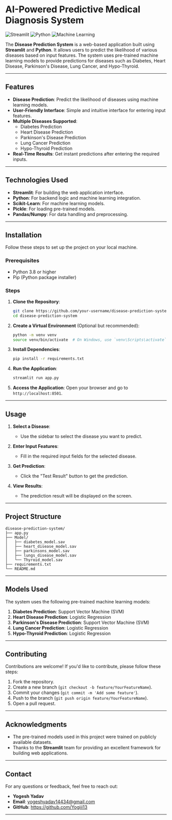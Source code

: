 # AI-Powered Predictive Medical Diagnosis System

![Streamlit](https://img.shields.io/badge/Streamlit-FF4B4B?style=for-the-badge&logo=Streamlit&logoColor=white)
![Python](https://img.shields.io/badge/Python-3776AB?style=for-the-badge&logo=python&logoColor=white)
![Machine Learning](https://img.shields.io/badge/Machine%20Learning-FF6F00?style=for-the-badge&logo=scikit-learn&logoColor=white)

The **Disease Prediction System** is a web-based application built using **Streamlit** and **Python**. It allows users to predict the likelihood of various diseases based on input features. The system uses pre-trained machine learning models to provide predictions for diseases such as Diabetes, Heart Disease, Parkinson's Disease, Lung Cancer, and Hypo-Thyroid.

---

## Features

- **Disease Prediction**: Predict the likelihood of diseases using machine learning models.
- **User-Friendly Interface**: Simple and intuitive interface for entering input features.
- **Multiple Diseases Supported**:
  - Diabetes Prediction
  - Heart Disease Prediction
  - Parkinson's Disease Prediction
  - Lung Cancer Prediction
  - Hypo-Thyroid Prediction
- **Real-Time Results**: Get instant predictions after entering the required inputs.

---

## Technologies Used

- **Streamlit**: For building the web application interface.
- **Python**: For backend logic and machine learning integration.
- **Scikit-Learn**: For machine learning models.
- **Pickle**: For loading pre-trained models.
- **Pandas/Numpy**: For data handling and preprocessing.

---

## Installation

Follow these steps to set up the project on your local machine.

### Prerequisites

- Python 3.8 or higher
- Pip (Python package installer)

### Steps

1. **Clone the Repository**:
   ```bash
   git clone https://github.com/your-username/disease-prediction-system.git
   cd disease-prediction-system
   ```

2. **Create a Virtual Environment** (Optional but recommended):
   ```bash
   python -m venv venv
   source venv/bin/activate  # On Windows, use `venv\Scripts\activate`
   ```

3. **Install Dependencies**:
   ```bash
   pip install -r requirements.txt
   ```

4. **Run the Application**:
   ```bash
   streamlit run app.py
   ```

5. **Access the Application**:
   Open your browser and go to `http://localhost:8501`.

---

## Usage

1. **Select a Disease**:
   - Use the sidebar to select the disease you want to predict.

2. **Enter Input Features**:
   - Fill in the required input fields for the selected disease.

3. **Get Prediction**:
   - Click the "Test Result" button to get the prediction.

4. **View Results**:
   - The prediction result will be displayed on the screen.

---

## Project Structure

```
disease-prediction-system/
├── app.py                  
├── Model/                  
│   ├── diabetes_model.sav
│   ├── heart_disease_model.sav
│   ├── parkinsons_model.sav
│   ├── lungs_disease_model.sav
│   └── Thyroid_model.sav
├── requirements.txt        
└── README.md               
```

---

## Models Used

The system uses the following pre-trained machine learning models:

1. **Diabetes Prediction**: Support Vector Machine (SVM)
2. **Heart Disease Prediction**: Logistic Regression
3. **Parkinson's Disease Prediction**: Support Vector Machine (SVM)
4. **Lung Cancer Prediction**: Logistic Regression
5. **Hypo-Thyroid Prediction**: Logistic Regression

---

## Contributing

Contributions are welcome! If you'd like to contribute, please follow these steps:

1. Fork the repository.
2. Create a new branch (`git checkout -b feature/YourFeatureName`).
3. Commit your changes (`git commit -m 'Add some feature'`).
4. Push to the branch (`git push origin feature/YourFeatureName`).
5. Open a pull request.

---

## Acknowledgments

- The pre-trained models used in this project were trained on publicly available datasets.
- Thanks to the **Streamlit** team for providing an excellent framework for building web applications.

---

## Contact

For any questions or feedback, feel free to reach out:

- **Yogesh Yadav**
- **Email**: yogeshyadav14434@gmail.com
- **GitHub**: https://github.com/Yogiii13

---

```
